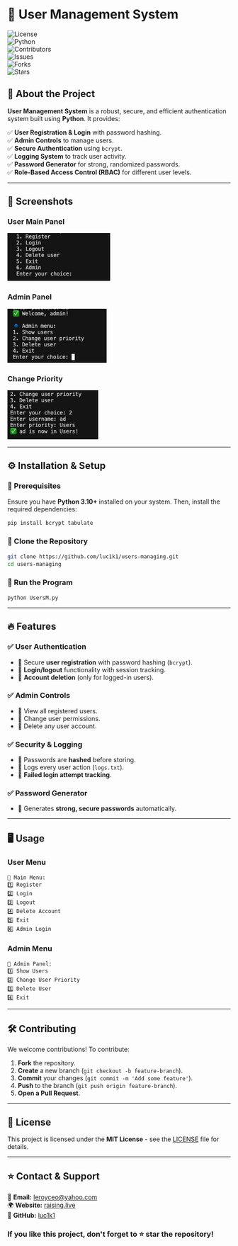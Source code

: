 # 🔐 User Management System

![License](https://img.shields.io/badge/license-MIT-blue.svg)  
![Python](https://img.shields.io/badge/Python-3.10+-blue.svg)  
![Contributors](https://img.shields.io/github/contributors/luc1k1/users-managing.svg)  
![Issues](https://img.shields.io/github/issues/luc1k1/users-managing)  
![Forks](https://img.shields.io/github/forks/luc1k1/users-managing)  
![Stars](https://img.shields.io/github/stars/luc1k1/users-managing)  

## 🚀 About the Project
**User Management System** is a robust, secure, and efficient authentication system built using **Python**. It provides:

✅ **User Registration & Login** with password hashing.  
✅ **Admin Controls** to manage users.  
✅ **Secure Authentication** using `bcrypt`.  
✅ **Logging System** to track user activity.  
✅ **Password Generator** for strong, randomized passwords.  
✅ **Role-Based Access Control (RBAC)** for different user levels.

---

## 📸 Screenshots
### **User Main Panel**
![User Main Panel](https://github.com/luc1k1/users-managing/raw/main/screenshots/main.png)

### **Admin Panel**
![Admin Panel](https://github.com/luc1k1/users-managing/raw/main/screenshots/Admin.png)

### **Change Priority**
![Change Priority](https://github.com/luc1k1/users-managing/raw/main/screenshots/changeP.png)

---

## ⚙️ Installation & Setup
### 📌 Prerequisites
Ensure you have **Python 3.10+** installed on your system. Then, install the required dependencies:
```sh
pip install bcrypt tabulate
```

### 📌 Clone the Repository
```sh
git clone https://github.com/luc1k1/users-managing.git
cd users-managing
```

### 📌 Run the Program
```sh
python UsersM.py
```
---

## 🔥 Features
### ✅ User Authentication
- 🔹 Secure **user registration** with password hashing (`bcrypt`).
- 🔹 **Login/logout** functionality with session tracking.
- 🔹 **Account deletion** (only for logged-in users).

### ✅ Admin Controls
- 🔹 View all registered users.
- 🔹 Change user permissions.
- 🔹 Delete any user account.

### ✅ Security & Logging
- 🔹 Passwords are **hashed** before storing.
- 🔹 Logs every user action (`logs.txt`).
- 🔹 **Failed login attempt tracking**.

### ✅ Password Generator
- 🔹 Generates **strong, secure passwords** automatically.

---

## 🖥️ Usage
### **User Menu**
```
📌 Main Menu:
1️⃣ Register
2️⃣ Login
3️⃣ Logout
4️⃣ Delete Account
5️⃣ Exit
6️⃣ Admin Login
```

### **Admin Menu**
```
🔹 Admin Panel:
1️⃣ Show Users
2️⃣ Change User Priority
3️⃣ Delete User
4️⃣ Exit
```

---

## 🛠️ Contributing
We welcome contributions! To contribute:
1. **Fork** the repository.
2. **Create** a new branch (`git checkout -b feature-branch`).
3. **Commit** your changes (`git commit -m 'Add some feature'`).
4. **Push** to the branch (`git push origin feature-branch`).
5. **Open a Pull Request**.

---

## 📜 License
This project is licensed under the **MIT License** - see the [LICENSE](LICENSE) file for details.

---

## ⭐ Contact & Support
📩 **Email:** leroyceo@yahoo.com  
🌍 **Website:** [raising.live](https://yourwebsite.com)  
🐙 **GitHub:** [luc1k1](https://github.com/luc1k1)  

### If you like this project, don't forget to ⭐ star the repository!

